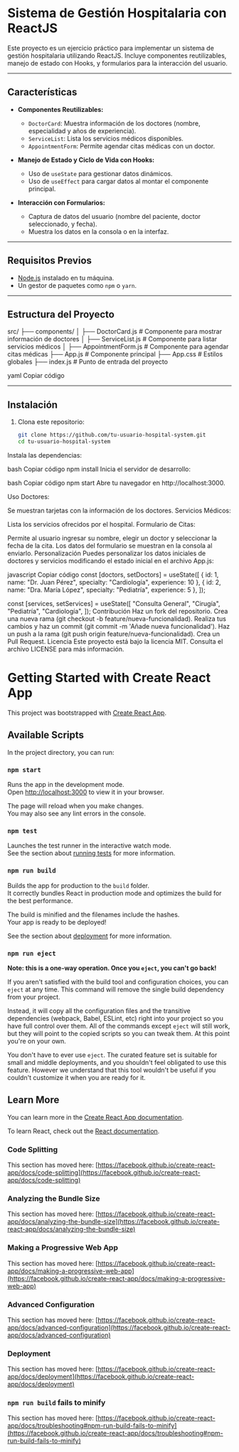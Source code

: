 # Sistema de Gestión Hospitalaria con ReactJS

Este proyecto es un ejercicio práctico para implementar un sistema de gestión hospitalaria utilizando ReactJS. Incluye componentes reutilizables, manejo de estado con Hooks, y formularios para la interacción del usuario.

---

## **Características**

- **Componentes Reutilizables:** 
  - `DoctorCard`: Muestra información de los doctores (nombre, especialidad y años de experiencia).
  - `ServiceList`: Lista los servicios médicos disponibles.
  - `AppointmentForm`: Permite agendar citas médicas con un doctor.

- **Manejo de Estado y Ciclo de Vida con Hooks:**
  - Uso de `useState` para gestionar datos dinámicos.
  - Uso de `useEffect` para cargar datos al montar el componente principal.

- **Interacción con Formularios:**
  - Captura de datos del usuario (nombre del paciente, doctor seleccionado, y fecha).
  - Muestra los datos en la consola o en la interfaz.

---

## **Requisitos Previos**

- [Node.js](https://nodejs.org/) instalado en tu máquina.
- Un gestor de paquetes como `npm` o `yarn`.

---

## **Estructura del Proyecto**

src/ ├── components/ │ ├── DoctorCard.js # Componente para mostrar información de doctores │ ├── ServiceList.js # Componente para listar servicios médicos │ ├── AppointmentForm.js # Componente para agendar citas médicas ├── App.js # Componente principal ├── App.css # Estilos globales ├── index.js # Punto de entrada del proyecto

yaml
Copiar código

---

## **Instalación**

1. Clona este repositorio:
   ```bash
   git clone https://github.com/tu-usuario-hospital-system.git
   cd tu-usuario-hospital-system
Instala las dependencias:

bash
Copiar código
npm install
Inicia el servidor de desarrollo:

bash
Copiar código
npm start
Abre tu navegador en http://localhost:3000.

Uso
Doctores:

Se muestran tarjetas con la información de los doctores.
Servicios Médicos:

Lista los servicios ofrecidos por el hospital.
Formulario de Citas:

Permite al usuario ingresar su nombre, elegir un doctor y seleccionar la fecha de la cita.
Los datos del formulario se muestran en la consola al enviarlo.
Personalización
Puedes personalizar los datos iniciales de doctores y servicios modificando el estado inicial en el archivo App.js:

javascript
Copiar código
const [doctors, setDoctors] = useState([
  { id: 1, name: "Dr. Juan Pérez", specialty: "Cardiología", experience: 10 },
  { id: 2, name: "Dra. María López", specialty: "Pediatría", experience: 5 },
]);

const [services, setServices] = useState([
  "Consulta General",
  "Cirugía",
  "Pediatría",
  "Cardiología",
]);
Contribución
Haz un fork del repositorio.
Crea una nueva rama (git checkout -b feature/nueva-funcionalidad).
Realiza tus cambios y haz un commit (git commit -m 'Añade nueva funcionalidad').
Haz un push a la rama (git push origin feature/nueva-funcionalidad).
Crea un Pull Request.
Licencia
Este proyecto está bajo la licencia MIT. Consulta el archivo LICENSE para más información.


# Getting Started with Create React App

This project was bootstrapped with [Create React App](https://github.com/facebook/create-react-app).

## Available Scripts

In the project directory, you can run:

### `npm start`

Runs the app in the development mode.\
Open [http://localhost:3000](http://localhost:3000) to view it in your browser.

The page will reload when you make changes.\
You may also see any lint errors in the console.

### `npm test`

Launches the test runner in the interactive watch mode.\
See the section about [running tests](https://facebook.github.io/create-react-app/docs/running-tests) for more information.

### `npm run build`

Builds the app for production to the `build` folder.\
It correctly bundles React in production mode and optimizes the build for the best performance.

The build is minified and the filenames include the hashes.\
Your app is ready to be deployed!

See the section about [deployment](https://facebook.github.io/create-react-app/docs/deployment) for more information.

### `npm run eject`

**Note: this is a one-way operation. Once you `eject`, you can't go back!**

If you aren't satisfied with the build tool and configuration choices, you can `eject` at any time. This command will remove the single build dependency from your project.

Instead, it will copy all the configuration files and the transitive dependencies (webpack, Babel, ESLint, etc) right into your project so you have full control over them. All of the commands except `eject` will still work, but they will point to the copied scripts so you can tweak them. At this point you're on your own.

You don't have to ever use `eject`. The curated feature set is suitable for small and middle deployments, and you shouldn't feel obligated to use this feature. However we understand that this tool wouldn't be useful if you couldn't customize it when you are ready for it.

## Learn More

You can learn more in the [Create React App documentation](https://facebook.github.io/create-react-app/docs/getting-started).

To learn React, check out the [React documentation](https://reactjs.org/).

### Code Splitting

This section has moved here: [https://facebook.github.io/create-react-app/docs/code-splitting](https://facebook.github.io/create-react-app/docs/code-splitting)

### Analyzing the Bundle Size

This section has moved here: [https://facebook.github.io/create-react-app/docs/analyzing-the-bundle-size](https://facebook.github.io/create-react-app/docs/analyzing-the-bundle-size)

### Making a Progressive Web App

This section has moved here: [https://facebook.github.io/create-react-app/docs/making-a-progressive-web-app](https://facebook.github.io/create-react-app/docs/making-a-progressive-web-app)

### Advanced Configuration

This section has moved here: [https://facebook.github.io/create-react-app/docs/advanced-configuration](https://facebook.github.io/create-react-app/docs/advanced-configuration)

### Deployment

This section has moved here: [https://facebook.github.io/create-react-app/docs/deployment](https://facebook.github.io/create-react-app/docs/deployment)

### `npm run build` fails to minify

This section has moved here: [https://facebook.github.io/create-react-app/docs/troubleshooting#npm-run-build-fails-to-minify](https://facebook.github.io/create-react-app/docs/troubleshooting#npm-run-build-fails-to-minify)
